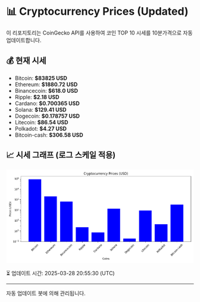 
# 📊 Cryptocurrency Prices (Updated)

이 리포지토리는 CoinGecko API를 사용하여 코인 TOP 10 시세를 10분가격으로 자동 업데이트합니다.

## 💰 현재 시세
- Bitcoin: **$83825 USD**
- Ethereum: **$1880.72 USD**
- Binancecoin: **$618.0 USD**
- Ripple: **$2.18 USD**
- Cardano: **$0.700365 USD**
- Solana: **$129.41 USD**
- Dogecoin: **$0.178757 USD**
- Litecoin: **$86.54 USD**
- Polkadot: **$4.27 USD**
- Bitcoin-cash: **$306.58 USD**

## 📈 시세 그래프 (로그 스케일 적용)
![Crypto Prices](crypto_prices.png)

⏳ 업데이트 시간: 2025-03-28 20:55:30 (UTC)

---
자동 업데이트 봇에 의해 관리됩니다.
